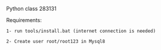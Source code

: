 Python class 283131

Requirements:

    1- run tools/install.bat (internet connection is needed)

    2- Create user root/root123 in Mysql8

